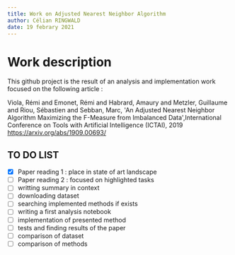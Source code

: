 ```yaml
---
title: Work on Adjusted Nearest Neighbor Algorithm
author: Célian RINGWALD
date: 19 febrary 2021
---
```


# Work description

This github project is the result of an analysis and implementation work focused on the following article :

Viola, Rémi and Emonet, Rémi and Habrard, Amaury and Metzler, Guillaume and Riou, Sébastien and Sebban, Marc,
'An Adjusted Nearest Neighbor Algorithm Maximizing the F-Measure from Imbalanced Data',International Conference on Tools with Artificial Intelligence (ICTAI), 2019
<https://arxiv.org/abs/1909.00693/>


## TO DO LIST

- [x] Paper reading 1 : place in state of art landscape
- [ ] Paper reading 2 : focused on highlighted tasks
- [ ] writting summary in context
- [ ] downloading dataset
- [ ] searching implemented methods if exists
- [ ] writing a first analysis notebook
- [ ] implementation of presented method
- [ ] tests and finding results of the paper
- [ ] comparison of dataset 
- [ ] comparison of methods
